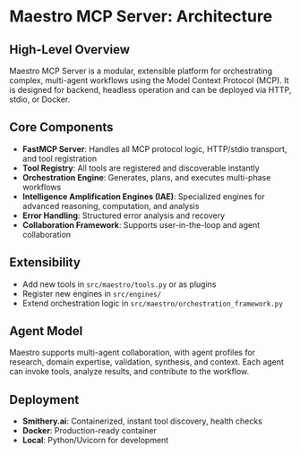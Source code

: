 # Maestro MCP Server: Architecture

## High-Level Overview

Maestro MCP Server is a modular, extensible platform for orchestrating complex, multi-agent workflows using the Model Context Protocol (MCP). It is designed for backend, headless operation and can be deployed via HTTP, stdio, or Docker.

## Core Components

- **FastMCP Server**: Handles all MCP protocol logic, HTTP/stdio transport, and tool registration
- **Tool Registry**: All tools are registered and discoverable instantly
- **Orchestration Engine**: Generates, plans, and executes multi-phase workflows
- **Intelligence Amplification Engines (IAE)**: Specialized engines for advanced reasoning, computation, and analysis
- **Error Handling**: Structured error analysis and recovery
- **Collaboration Framework**: Supports user-in-the-loop and agent collaboration

## Extensibility

- Add new tools in `src/maestro/tools.py` or as plugins
- Register new engines in `src/engines/`
- Extend orchestration logic in `src/maestro/orchestration_framework.py`

## Agent Model

Maestro supports multi-agent collaboration, with agent profiles for research, domain expertise, validation, synthesis, and context. Each agent can invoke tools, analyze results, and contribute to the workflow.

## Deployment

- **Smithery.ai**: Containerized, instant tool discovery, health checks
- **Docker**: Production-ready container
- **Local**: Python/Uvicorn for development 